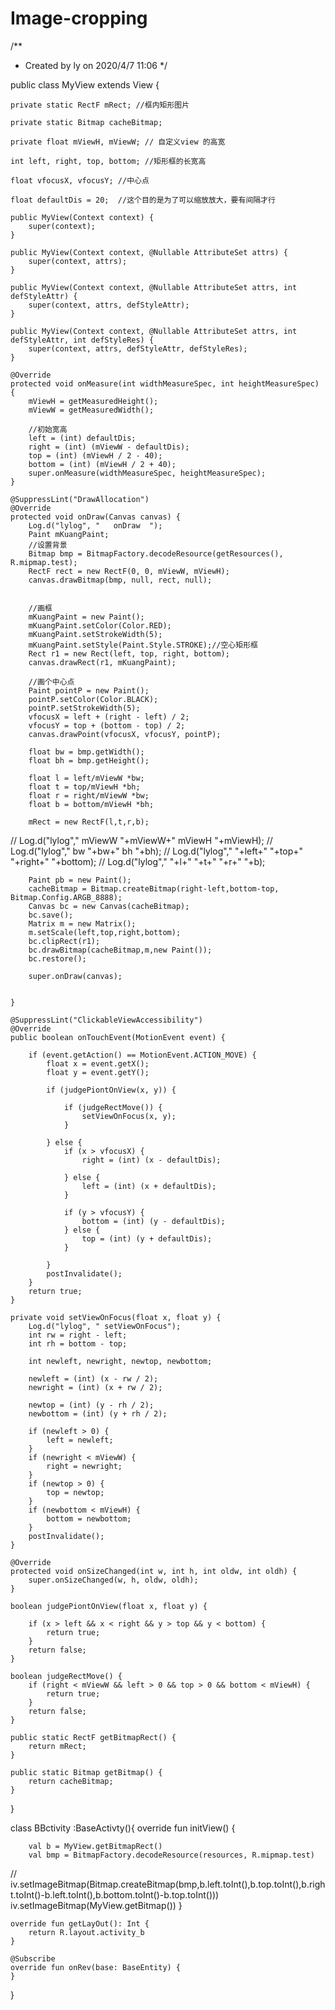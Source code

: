 # Image-cropping



/**
 * Created by ly on 2020/4/7 11:06
 */

public class MyView extends View {

    private static RectF mRect; //框内矩形图片

    private static Bitmap cacheBitmap;

    private float mViewH, mViewW; // 自定义view 的高宽

    int left, right, top, bottom; //矩形框的长宽高

    float vfocusX, vfocusY; //中心点

    float defaultDis = 20;  //这个目的是为了可以缩放放大，要有间隔才行

    public MyView(Context context) {
        super(context);
    }

    public MyView(Context context, @Nullable AttributeSet attrs) {
        super(context, attrs);
    }

    public MyView(Context context, @Nullable AttributeSet attrs, int defStyleAttr) {
        super(context, attrs, defStyleAttr);
    }

    public MyView(Context context, @Nullable AttributeSet attrs, int defStyleAttr, int defStyleRes) {
        super(context, attrs, defStyleAttr, defStyleRes);
    }

    @Override
    protected void onMeasure(int widthMeasureSpec, int heightMeasureSpec) {
        mViewH = getMeasuredHeight();
        mViewW = getMeasuredWidth();

        //初始宽高
        left = (int) defaultDis;
        right = (int) (mViewW - defaultDis);
        top = (int) (mViewH / 2 - 40);
        bottom = (int) (mViewH / 2 + 40);
        super.onMeasure(widthMeasureSpec, heightMeasureSpec);
    }

    @SuppressLint("DrawAllocation")
    @Override
    protected void onDraw(Canvas canvas) {
        Log.d("lylog", "   onDraw  ");
        Paint mKuangPaint;
        //设置背景
        Bitmap bmp = BitmapFactory.decodeResource(getResources(), R.mipmap.test);
        RectF rect = new RectF(0, 0, mViewW, mViewH);
        canvas.drawBitmap(bmp, null, rect, null);


        //画框
        mKuangPaint = new Paint();
        mKuangPaint.setColor(Color.RED);
        mKuangPaint.setStrokeWidth(5);
        mKuangPaint.setStyle(Paint.Style.STROKE);//空心矩形框
        Rect r1 = new Rect(left, top, right, bottom);
        canvas.drawRect(r1, mKuangPaint);

        //画个中心点
        Paint pointP = new Paint();
        pointP.setColor(Color.BLACK);
        pointP.setStrokeWidth(5);
        vfocusX = left + (right - left) / 2;
        vfocusY = top + (bottom - top) / 2;
        canvas.drawPoint(vfocusX, vfocusY, pointP);

        float bw = bmp.getWidth();
        float bh = bmp.getHeight();

        float l = left/mViewW *bw;
        float t = top/mViewH *bh;
        float r = right/mViewW *bw;
        float b = bottom/mViewH *bh;

        mRect = new RectF(l,t,r,b);
//        Log.d("lylog"," mViewW "+mViewW+" mViewH "+mViewH);
//        Log.d("lylog"," bw "+bw+" bh "+bh);
//        Log.d("lylog","  "+left+"  "+top+"  "+right+"  "+bottom);
//        Log.d("lylog","  "+l+"  "+t+"  "+r+"  "+b);


        Paint pb = new Paint();
        cacheBitmap = Bitmap.createBitmap(right-left,bottom-top, Bitmap.Config.ARGB_8888);
        Canvas bc = new Canvas(cacheBitmap);
        bc.save();
        Matrix m = new Matrix();
        m.setScale(left,top,right,bottom);
        bc.clipRect(r1);
        bc.drawBitmap(cacheBitmap,m,new Paint());
        bc.restore();

        super.onDraw(canvas);


    }

    @SuppressLint("ClickableViewAccessibility")
    @Override
    public boolean onTouchEvent(MotionEvent event) {

        if (event.getAction() == MotionEvent.ACTION_MOVE) {
            float x = event.getX();
            float y = event.getY();

            if (judgePiontOnView(x, y)) {

                if (judgeRectMove()) {
                    setViewOnFocus(x, y);
                }

            } else {
                if (x > vfocusX) {
                    right = (int) (x - defaultDis);

                } else {
                    left = (int) (x + defaultDis);
                }

                if (y > vfocusY) {
                    bottom = (int) (y - defaultDis);
                } else {
                    top = (int) (y + defaultDis);
                }

            }
            postInvalidate();
        }
        return true;
    }

    private void setViewOnFocus(float x, float y) {
        Log.d("lylog", " setViewOnFocus");
        int rw = right - left;
        int rh = bottom - top;

        int newleft, newright, newtop, newbottom;

        newleft = (int) (x - rw / 2);
        newright = (int) (x + rw / 2);

        newtop = (int) (y - rh / 2);
        newbottom = (int) (y + rh / 2);

        if (newleft > 0) {
            left = newleft;
        }
        if (newright < mViewW) {
            right = newright;
        }
        if (newtop > 0) {
            top = newtop;
        }
        if (newbottom < mViewH) {
            bottom = newbottom;
        }
        postInvalidate();
    }

    @Override
    protected void onSizeChanged(int w, int h, int oldw, int oldh) {
        super.onSizeChanged(w, h, oldw, oldh);
    }

    boolean judgePiontOnView(float x, float y) {

        if (x > left && x < right && y > top && y < bottom) {
            return true;
        }
        return false;
    }

    boolean judgeRectMove() {
        if (right < mViewW && left > 0 && top > 0 && bottom < mViewH) {
            return true;
        }
        return false;
    }

    public static RectF getBitmapRect() {
        return mRect;
    }

    public static Bitmap getBitmap() {
        return cacheBitmap;
    }


}





class BBctivity :BaseActivty(){
    override fun initView() {

        val b = MyView.getBitmapRect()
        val bmp = BitmapFactory.decodeResource(resources, R.mipmap.test)
//        iv.setImageBitmap(Bitmap.createBitmap(bmp,b.left.toInt(),b.top.toInt(),b.right.toInt()-b.left.toInt(),b.bottom.toInt()-b.top.toInt()))
        iv.setImageBitmap(MyView.getBitmap())
    }

    override fun getLayOut(): Int {
        return R.layout.activity_b
    }

    @Subscribe
    override fun onRev(base: BaseEntity) {
    }

}

